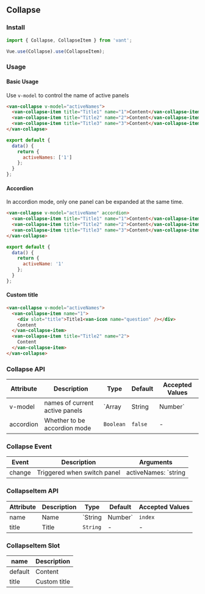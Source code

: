 ## Collapse

### Install
``` javascript
import { Collapse, CollapseItem } from 'vant';

Vue.use(Collapse).use(CollapseItem);
```

### Usage

#### Basic Usage
Use `v-model` to control the name of active panels

```html
<van-collapse v-model="activeNames">
  <van-collapse-item title="Title1" name="1">Content</van-collapse-item>
  <van-collapse-item title="Title2" name="2">Content</van-collapse-item>
  <van-collapse-item title="Title3" name="3">Content</van-collapse-item>
</van-collapse>
```

``` javascript
export default {
  data() {
    return {
      activeNames: ['1']
    };
  }
};
```

#### Accordion
In accordion mode, only one panel can be expanded at the same time.

```html
<van-collapse v-model="activeName" accordion>
  <van-collapse-item title="Title1" name="1">Content</van-collapse-item>
  <van-collapse-item title="Title2" name="2">Content</van-collapse-item>
  <van-collapse-item title="Title3" name="3">Content</van-collapse-item>
</van-collapse>
```

``` javascript
export default {
  data() {
    return {
      activeName: '1'
    };
  }
};
```

#### Custom title

```html
<van-collapse v-model="activeNames">
  <van-collapse-item name="1">
    <div slot="title">Title1<van-icon name="question" /></div>
    Content
  </van-collapse-item>
  <van-collapse-item title="Title2" name="2">
    Content
  </van-collapse-item>
</van-collapse>
```



### Collapse API

| Attribute | Description | Type | Default | Accepted Values |
|-----------|-----------|-----------|-------------|-------------|
| v-model | names of current active panels | `Array | String | Number` | - | - |
| accordion | Whether to be accordion mode | `Boolean` | `false` | - |

### Collapse Event

| Event | Description | Arguments |
|-----------|-----------|-----------|
| change | Triggered when switch panel | activeNames: `string | array` |

### CollapseItem API

| Attribute | Description | Type | Default | Accepted Values |
|-----------|-----------|-----------|-------------|-------------|
| name | Name | `String | Number` | `index` | - |
| title | Title | `String` | - | - |

### CollapseItem Slot

| name | Description |
|-----------|-----------|
| default | Content |
| title | Custom title |